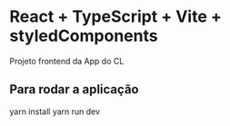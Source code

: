 # React + TypeScript + Vite + styledComponents
Projeto frontend da App do CL

## Para rodar a aplicação
yarn install
yarn run dev